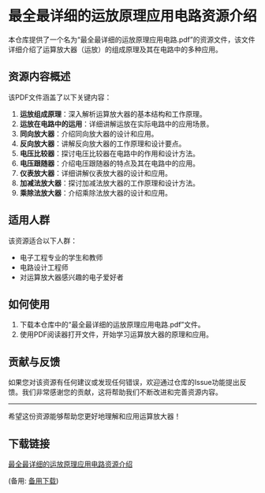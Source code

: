 # 最全最详细的运放原理应用电路资源介绍

本仓库提供了一个名为“最全最详细的运放原理应用电路.pdf”的资源文件，该文件详细介绍了运算放大器（运放）的组成原理及其在电路中的多种应用。

## 资源内容概述

该PDF文件涵盖了以下关键内容：

1. **运放组成原理**：深入解析运算放大器的基本结构和工作原理。
2. **运放在电路中的运用**：详细讲解运放在实际电路中的应用场景。
3. **同向放大器**：介绍同向放大器的设计和应用。
4. **反向放大器**：讲解反向放大器的工作原理和设计要点。
5. **电压比较器**：探讨电压比较器在电路中的作用和设计方法。
6. **电压跟随器**：介绍电压跟随器的特点及其在电路中的应用。
7. **仪表放大器**：详细讲解仪表放大器的设计和应用。
8. **加减法放大器**：探讨加减法放大器的工作原理和设计方法。
9. **乘除法放大器**：介绍乘除法放大器的设计和应用。

## 适用人群

该资源适合以下人群：

- 电子工程专业的学生和教师
- 电路设计工程师
- 对运算放大器感兴趣的电子爱好者

## 如何使用

1. 下载本仓库中的“最全最详细的运放原理应用电路.pdf”文件。
2. 使用PDF阅读器打开文件，开始学习运算放大器的原理和应用。

## 贡献与反馈

如果您对该资源有任何建议或发现任何错误，欢迎通过仓库的Issue功能提出反馈。我们非常感谢您的贡献，这将帮助我们不断改进和完善资源内容。

---

希望这份资源能够帮助您更好地理解和应用运算放大器！

## 下载链接
[最全最详细的运放原理应用电路资源介绍](https://pan.quark.cn/s/d81e00b77f23) 

(备用: [备用下载](https://pan.baidu.com/s/1An3Ur9iOQzwatdUDJiTQOg?pwd=5qj2))
